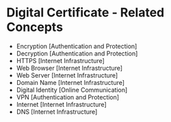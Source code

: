 # Digital Certificate - Related Concepts

- Encryption [Authentication and Protection]
- Decryption [Authentication and Protection]
- HTTPS [Internet Infrastructure]
- Web Browser [Internet Infrastructure]
- Web Server [Internet Infrastructure]
- Domain Name [Internet Infrastructure]
- Digital Identity [Online Communication]
- VPN [Authentication and Protection]
- Internet [Internet Infrastructure]
- DNS [Internet Infrastructure]
